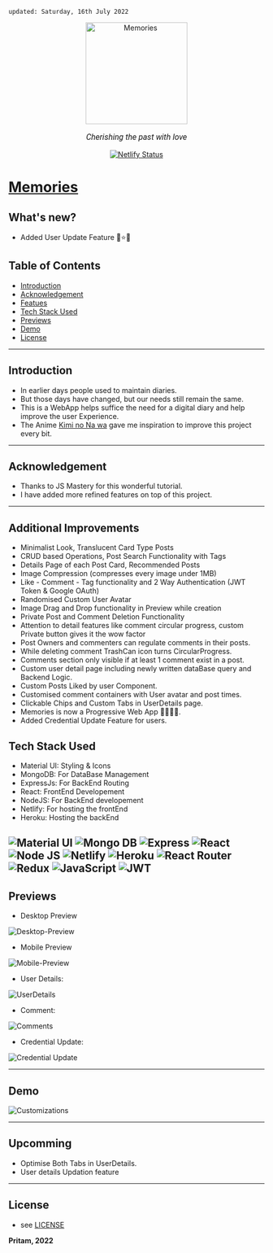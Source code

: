     updated: Saturday, 16th July 2022

<div align=center>
    <a href="https://memories-pritam.netlify.app/">
        <img width=200 src="assets/icon.png" alt="Memories">
    </a>
    <p style="font-family: roboto, calibri; font-size:12pt; font-style:italic"> Cherishing the past with love </p>
    <a href="https://app.netlify.com/sites/memories-pritam/deploys">
    <img src="https://api.netlify.com/api/v1/badges/db24b02d-0b1f-4b4a-a07c-fe3b8318abe7/deploy-status" alt="Netlify Status">
    </a>
</div>

# [Memories](https://memories-pritam.netlify.app)

## What's new?

- Added User Update Feature 🌟⭐🌠

## Table of Contents

- [Introduction](#introduction)
- [Acknowledgement](#acknowledgement)
- [Featues](#features)
- [Tech Stack Used](#tech-stack-used)
- [Previews](#previews)
- [Demo](#demo)
- [License](#license)

---

## Introduction

- In earlier days people used to maintain diaries.
- But those days have changed, but our needs still remain the same.
- This is a WebApp helps suffice the need for a digital diary and help improve the user Experience.
- The Anime [Kimi no Na wa](https://en.wikipedia.org/wiki/Your_Name) gave me inspiration to improve this project every bit.

---

## Acknowledgement

- Thanks to JS Mastery for this wonderful tutorial.
- I have added more refined features on top of this project.

---

## Additional Improvements

- Minimalist Look, Translucent Card Type Posts
- CRUD based Operations, Post Search Functionality with Tags
- Details Page of each Post Card, Recommended Posts
- Image Compression (compresses every image under 1MB)
- Like - Comment - Tag functionality and 2 Way Authentication (JWT Token & Google OAuth)
- Randomised Custom User Avatar
- Image Drag and Drop functionality in Preview while creation
- Private Post and Comment Deletion Functionality
- Attention to detail features like comment circular progress, custom Private button gives it the wow factor
- Post Owners and commenters can regulate comments in their posts.
- While deleting comment TrashCan icon turns CircularProgress.
- Comments section only visible if at least 1 comment exist in a post.
- Custom user detail page including newly written dataBase query and Backend Logic.
- Custom Posts Liked by user Component.
- Customised comment containers with User avatar and post times.
- Clickable Chips and Custom Tabs in UserDetails page.
- Memories is now a Progressive Web App 🎉🎉🎊🎊.
- Added Credential Update Feature for users.

## Tech Stack Used

- Material UI: Styling & Icons
- MongoDB: For DataBase Management
- ExpressJs: For BackEnd Routing
- React: FrontEnd Developement
- NodeJS: For BackEnd developement
- Netlify: For hosting the frontEnd
- Heroku: Hosting the backEnd

![Material UI](https://img.shields.io/badge/Material--UI-0081CB?style=for-the-badge&logo=material-ui&logoColor=white) ![Mongo DB](https://img.shields.io/badge/MongoDB-4EA94B?style=for-the-badge&logo=mongodb&logoColor=white) ![Express](https://img.shields.io/badge/Express.js-404D59?style=for-the-badge) ![React](https://img.shields.io/badge/react-%2320232a.svg?style=for-the-badge&logo=react&logoColor=%2361DAFB)
![Node JS](https://img.shields.io/badge/Node.js-43853D?style=for-the-badge&logo=node.js&logoColor=white) ![Netlify](https://img.shields.io/badge/netlify-%23000000.svg?style=for-the-badge&logo=netlify&logoColor=#00C7B7) ![Heroku](https://img.shields.io/badge/Heroku-430098?style=for-the-badge&logo=heroku&logoColor=white) ![React Router](https://img.shields.io/badge/React_Router-CA4245?style=for-the-badge&logo=react-router&logoColor=white)
![Redux](https://img.shields.io/badge/Redux-593D88?style=for-the-badge&logo=redux&logoColor=white) ![JavaScript](https://img.shields.io/badge/javascript-%23323330.svg?style=for-the-badge&logo=javascript&logoColor=%23F7DF1E)
![JWT](https://img.shields.io/badge/json%20web%20tokens-323330?style=for-the-badge&logo=json-web-tokens&logoColor=pink)
---

## Previews

- Desktop Preview

![Desktop-Preview](assets/desktop-preview.png)

- Mobile Preview

![Mobile-Preview](assets/mobile-preview.png)

- User Details:

![UserDetails](assets/userDetails.png)

- Comment:

![Comments](assets/comment.png)

- Credential Update:

![Credential Update](assets/userUpdate.webp)

---

## Demo

![Customizations](assets/demo.gif)

---

## Upcomming

- Optimise Both Tabs in UserDetails.
- User details Updation feature

---

## License

- see [LICENSE]

**Pritam, 2022**

[license]: https://github.com/warmachine028/memories/blob/main/LICENSE
